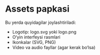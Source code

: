 # Assets papkasi
Bu yerda quyidagilar joylashtiriladi:
- Logotip: logo.svg yoki logo.png
- O‘yin interfeysi rasmlari
- Ikonkalar (SVG, PNG)
- Video va audio fayllar (agar kerak bo‘lsa)